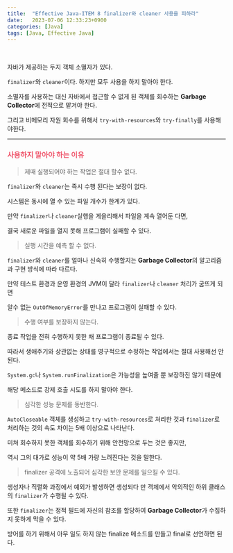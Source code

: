 ```yaml
---
title:  "Effective Java-ITEM 8 finalizer와 cleaner 사용을 피하라"
date:   2023-07-06 12:33:23+0900
categories: [Java]
tags: [Java, Effective Java]
---
```

<br>

자바가 제공하는 두지 객체 소멸자가 있다. 

`finalizer`와 `cleaner`이다. 하지만 모두 사용을 하지 말아야 한다.

소멸자를 사용하는 대신 자바에서 접근할 수 없게 된 객체를 회수하는 **Garbage Collector**에 
전적으로 맡겨야 한다.

그리고 비메모리 자원 회수를 위해서 `try-with-resources`와 `try-finally`를 사용해야한다.

---
### **<span style="color:#ef5369">사용하지 말아야 하는 이유</span>**

> 제때 실행되어야 하는 작업은 절대 할수 없다.

`finalizer`와 `cleaner`는 즉시 수행 된다는 보장이 없다.

시스템은 동시에 열 수 있는 파일 개수가 한계가 있다.

만약 `finalizer`나 `cleaner`실행을 게을리해서 파일을 계속 열어둔 다면,

결국 새로운 파일을 열지 못해 프로그램이 실패할 수 있다.


>실행 시간을 예측 할 수 없다.

`finalizer`와 `cleaner`를 얼마나 신속히 수행할지는 **Garbage Collector**의 알고리즘과 구현 방식에 따라 다르다.

만약 테스트 환경과 운영 환경의 JVM이 달라 `finalizer`나 `cleaner` 처리가 굼뜨게 되면

알수 없는 `OutOfMemoryError`를 만나고 프로그램이 실패할 수 있다.


>수행 여부를 보장하지 않는다.

종료 작업을 전혀 수행하지 못한 채 프로그램이 종료될 수 있다. 

따라서 생애주기와 상관없는 상태를 영구적으로 수정하는 작업에서는 절대 사용해선 안된다.

`System.gc`나 `System.runFinalization`은 가능성을 높여줄 뿐 보장하진 않기 때문에 

해당 메소드로 강제 호출 시도를 하지 말아야 한다.


> 심각한 성능 문제를 동반한다.

`AutoCloseable` 객체를 생성하고 `try-with-resources`로 처리한 것과 `finalizer`로 처리하는 것의 속도 차이는 5배 이상으로 나타난다.

미쳐 회수하지 못한 객체를 회수하기 위해 안전망으로 두는 것은 좋지만,

역시 그의 대가로 성능이 약 5배 가량 느려진다는 것을 말한다.


> finalizer 공격에 노출되어 심각한 보안 문제를 일으킬 수 있다.

생성자나 직렬화 과정에서 예외가 발생하면 생성되다 만 객체에서 악의적인 하위 클래스의 `finalizer`가 수행될 수 있다.

또한 `finalizer`는 정적 필드에 자신의 참조를 할당하여 **Garbage Collector**가 수집하지 못하게 막을 수 있다.

방어를 하기 위해서 아무 일도 하지 않는 finalize 메소드를 만들고 final로 선언하면 된다.


